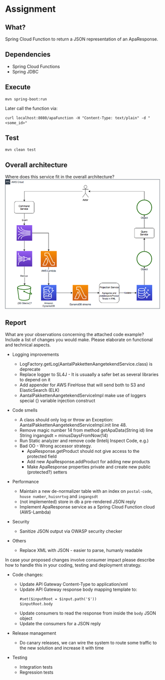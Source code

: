 # Assignment
## What?
Spring Cloud Function to return a JSON representation of an ApaResponse.

## Dependencies
- Spring Cloud Functions
- Spring JDBC

## Execute
```
mvn spring-boot:run
```
Later call the function via:
```
curl localhost:8080/apaFunction -H "Content-Type: text/plain" -d "<some_id>"
```

## Test
```
mvn clean test
```

## Overall architecture
Where does this service fit in the overall architecture?
![pnlassigment.png](pnlassigment.png)


## Report
What are your observations concerning the attached code example? Include a list of changes you would make. Please elaborate on functional and technical aspects.

- Logging improvements
    - LogFactory.getLog(AantalPakkettenAangetekendService.class) is deprecate
    - Replace logger to SL4J - It is usuaally a safer bet as several libraries to depend on it
    - Add appender for AWS FireHose that will send both to S3 and ElasticSearch (ELK)
    - AantalPakkettenAangetekendServiceImpl make use of loggers special {} variable injection construct

- Code smells
    - A class should only log or throw an Exception: AantalPakkettenAangetekendServiceImpl.init line 48.
    - Remove magic number 14 from method getApaData(String id) line String ingangsdt = minusDaysFromNow(14)
    - Run Static analyzer and remove code (Intelij Inspect Code, e.g.)
    - Bad OO - Wrong accessor strategy.
      - ApaResponse.getProduct should not give access to the protected field
      - Add new ApaResponse.addProduct for adding new products
      - Make ApaResponse properties private and create new public (protected?) setters

- Performance
    - Maintain a new de-normalizer table with an index on `postal-code`, `house number`, `huisnrtvg` and `ingangsdt`
    - (not implemented) store in db a pre-rendered JSON reply  
    - Implement ApaResponse service as a Spring Cloud Function cloud (AWS-Lambda) 
      
- Security
    - Sanitize JSON output via OWASP security checker
      
- Others
    - Replace XML with JSON - easier to parse, humanly readable

In case your proposed changes involve consumer impact please describe how to handle this in your coding, testing and deployment strategy.

- Code changes: 
  - Update API Gateway Content-Type to application/xml
  - Update API Gateway response body mapping template to:
    ```
    #set($inputRoot = $input.path('$'))
    $inputRoot.body
    ```
  - Update consumers to read the response from inside the `body` JSON object
  - Update the consumers for a JSON reply
  
- Release management
  - Do canary releases, we can wire the system to route some traffic to the new solution and increase it with time
  
- Testing
  - Integration tests
  - Regression tests



